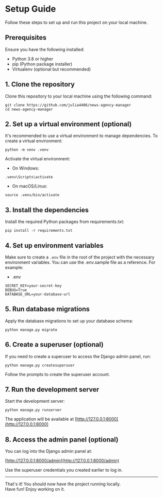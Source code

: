 # Setup Guide

Follow these steps to set up and run this project on your local machine.

## Prerequisites

Ensure you have the following installed:
- Python 3.8 or higher
- pip (Python package installer)
- Virtualenv (optional but recommended)

## 1. Clone the repository

Clone this repository to your local machine using the following command:

```
git clone https://github.com/julia4406/news-agency-manager
cd news-agency-manager
```

## 2. Set up a virtual environment (optional)

It's recommended to use a virtual environment to manage dependencies. To create a virtual environment:

```
python -m venv .venv
```

Activate the virtual environment:

- On Windows:

```.venv\Scripts\activate```

- On macOS/Linux:

```source .venv/bin/activate```

## 3. Install the dependencies

Install the required Python packages from requirements.txt:

```pip install -r requirements.txt```

## 4. Set up environment variables

Make sure to create a `.env` file in the root of the project with the necessary environment variables. You can use the .env.sample file as a reference. For example:

- .env
```
SECRET_KEY=your-secret-key
DEBUG=True
DATABASE_URL=your-database-url
```

## 5. Run database migrations

Apply the database migrations to set up your database schema:

```python manage.py migrate```

## 6. Create a superuser (optional)

If you need to create a superuser to access the Django admin panel, run:

```python manage.py createsuperuser```

Follow the prompts to create the superuser account.

## 7. Run the development server

Start the development server:

```python manage.py runserver```

The application will be available at [http://127.0.0.1:8000](http://127.0.0.1:8000)

## 8. Access the admin panel (optional)

You can log into the Django admin panel at:

[http://127.0.0.1:8000/admin](http://127.0.0.1:8000/admin)

Use the superuser credentials you created earlier to log in.

---
That's it! You should now have the project running locally. \
Have fun! Enjoy working on it.
